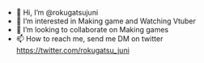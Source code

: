 - 👋 Hi, I’m @rokugatsujuni
- 👀 I’m interested in Making game and Watching Vtuber
- 💞️ I’m looking to collaborate on Making games
- 📫 How to reach me, send me DM on twitter https://twitter.com/rokugatsu_juni

